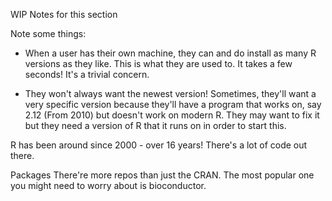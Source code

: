 WIP
Notes for this section

  Note some things:
   - When a user has their own machine, they can and do install as many R versions as they like. This is what they are used to.
     It takes a few seconds! It's a trivial concern.

  - They won't always want the newest version!
  Sometimes, they'll want a very specific version because they'll have a program that works on, say 2.12 (From 2010) but doesn't work on modern R.
  They may want to fix it but they need a version of R that it runs on in order to start this.

  R has been around since 2000 - over 16 years! There's a lot of code out there.

Packages
There're more repos than just the CRAN. The most popular one you might need to worry about is bioconductor.
